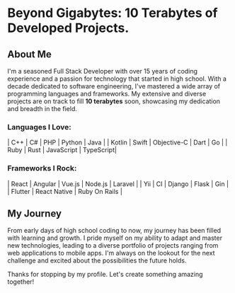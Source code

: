 # Beyond Gigabytes: 10 Terabytes of Developed Projects.

## About Me
I'm a seasoned Full Stack Developer with over 15 years of coding experience and a passion for technology that started in high school. With a decade dedicated to software engineering, I've mastered a wide array of programming languages and frameworks. My extensive and diverse projects are on track to fill **10 terabytes** soon, showcasing my dedication and breadth in the field.

### Languages I Love:

| C++       | C#        | PHP       | Python    | Java      |
| Kotlin    | Swift     | Objective-C | Dart     | Go        |
| Ruby      | Rust      | JavaScript | TypeScript|

### Frameworks I Rock:

| React     | Angular   | Vue.js    | Node.js   | Laravel   |
| Yii       | CI        | Django    | Flask     | Gin       |
| Flutter   | React Native | Ruby On Rails |


## My Journey
From early days of high school coding to now, my journey has been filled with learning and growth. I pride myself on my ability to adapt and master new technologies, leading to a diverse portfolio of projects ranging from web applications to mobile apps. I'm always on the lookout for the next challenge and excited about the possibilities the future holds.

Thanks for stopping by my profile. Let's create something amazing together!
